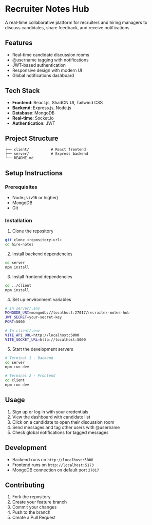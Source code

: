 # Recruiter Notes Hub

A real-time collaborative platform for recruiters and hiring managers to discuss candidates, share feedback, and receive notifications.

## Features

- Real-time candidate discussion rooms
- @username tagging with notifications
- JWT-based authentication
- Responsive design with modern UI
- Global notifications dashboard

## Tech Stack

- **Frontend**: React.js, ShadCN UI, Tailwind CSS
- **Backend**: Express.js, Node.js
- **Database**: MongoDB
- **Real-time**: Socket.io
- **Authentication**: JWT

## Project Structure

```
├── client/          # React frontend
├── server/          # Express backend
└── README.md
```

## Setup Instructions

### Prerequisites
- Node.js (v16 or higher)
- MongoDB
- Git

### Installation

1. Clone the repository
```bash
git clone <repository-url>
cd hire-notes
```

2. Install backend dependencies
```bash
cd server
npm install
```

3. Install frontend dependencies
```bash
cd ../client
npm install
```

4. Set up environment variables
```bash
# In server/.env
MONGODB_URI=mongodb://localhost:27017/recruiter-notes-hub
JWT_SECRET=your-secret-key
PORT=5000

# In client/.env
VITE_API_URL=http://localhost:5000
VITE_SOCKET_URL=http://localhost:5000
```

5. Start the development servers
```bash
# Terminal 1 - Backend
cd server
npm run dev

# Terminal 2 - Frontend
cd client
npm run dev
```

## Usage

1. Sign up or log in with your credentials
2. View the dashboard with candidate list
3. Click on a candidate to open their discussion room
4. Send messages and tag other users with @username
5. Check global notifications for tagged messages

## Development

- Backend runs on `http://localhost:5000`
- Frontend runs on `http://localhost:5173`
- MongoDB connection on default port `27017`

## Contributing

1. Fork the repository
2. Create your feature branch
3. Commit your changes
4. Push to the branch
5. Create a Pull Request